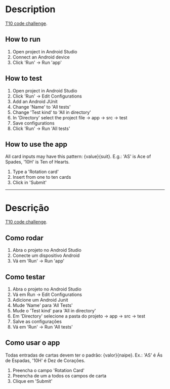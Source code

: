 # Description
[T10 code challenge](https://github.com/t10d/mobile-assessment).

## How to run
1. Open project in Android Studio
2. Connect an Android device
3. Click 'Run' -> Run 'app'
 
## How to test

1. Open project in Android Studio
2. Click 'Run' -> Edit Configurations
3. Add an Android JUnit
4. Change 'Name' to 'All tests'
5. Change 'Test kind' to 'All in directory'
6. In 'Directory' select the project file -> app -> src -> test
7. Save configurations
8. Click 'Run' -> Run 'All tests'

## How to use the app
All card inputs may have this pattern: {value}{suit}. E.g.: 'AS' is Ace of Spades, '10H' is Ten of Hearts.

1. Type a 'Rotation card'
2. Insert from one to ten cards
3. Click in 'Submit'

------------------------------------------------

# Descrição
[T10 code challenge](https://github.com/t10d/mobile-assessment).

## Como rodar

1. Abra o projeto no Android Studio
2. Conecte um dispositivo Android
3. Vá em 'Run' -> Run 'app'

## Como testar

1. Abra o projeto no Android Studio
2. Vá em Run -> Edit Configurations
3. Adicione um Android Junit
4. Mude 'Name' para 'All Tests'
5. Mude o 'Test kind' para 'All in directory'
6. Em 'Directory' selecione a pasta do projeto -> app -> src -> test
7. Salve as configurações
8. Vá em 'Run' -> Run 'All tests'

## Como usar o app
Todas entradas de cartas devem ter o padrão: {valor}{naipe}. Ex.: 'AS' é Ás de Espadas, '10H' é Dez de Corações.

1. Preencha o campo 'Rotation Card'
2. Preencha de um a todos os campos de carta
3. Clique em 'Submit'
